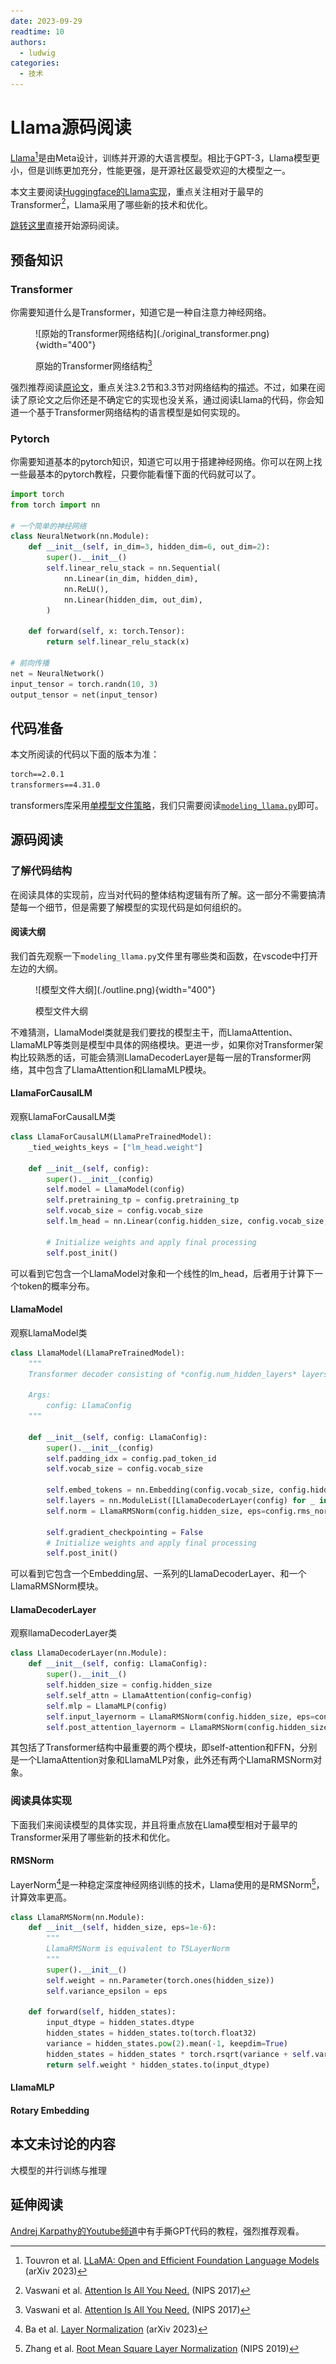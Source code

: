 ```yaml
---
date: 2023-09-29
readtime: 10
authors:
  - ludwig
categories:
  - 技术
---
```


# Llama源码阅读

[Llama](https://ai.meta.com/blog/large-language-model-llama-meta-ai/)[^llama]是由Meta设计，训练并开源的大语言模型。相比于GPT-3，Llama模型更小，但是训练更加充分，性能更强，是开源社区最受欢迎的大模型之一。

本文主要阅读[Huggingface的Llama实现](https://huggingface.co/docs/transformers/v4.31.0/model_doc/llama)，重点关注相对于最早的Transformer[^attention]，Llama采用了哪些新的技术和优化。

<!-- more -->

[跳转这里](#_3)直接开始源码阅读。

## 预备知识

### Transformer

你需要知道什么是Transformer，知道它是一种自注意力神经网络。

<figure markdown>
  ![原始的Transformer网络结构](./original_transformer.png){width="400"}

  原始的Transformer网络结构[^attention]
</figure>

强烈推荐阅读[原论文](https://proceedings.neurips.cc/paper_files/paper/2017/file/3f5ee243547dee91fbd053c1c4a845aa-Paper.pdf)，重点关注3.2节和3.3节对网络结构的描述。不过，如果在阅读了原论文之后你还是不确定它的实现也没关系，通过阅读Llama的代码，你会知道一个基于Transformer网络结构的语言模型是如何实现的。

### Pytorch

你需要知道基本的pytorch知识，知道它可以用于搭建神经网络。你可以在网上找一些最基本的pytorch教程，只要你能看懂下面的代码就可以了。

```python title="simple_network.py" linenums="1"
import torch
from torch import nn

# 一个简单的神经网络
class NeuralNetwork(nn.Module):
    def __init__(self, in_dim=3, hidden_dim=6, out_dim=2):
        super().__init__()
        self.linear_relu_stack = nn.Sequential(
            nn.Linear(in_dim, hidden_dim),
            nn.ReLU(),
            nn.Linear(hidden_dim, out_dim),
        )

    def forward(self, x: torch.Tensor):
        return self.linear_relu_stack(x)

# 前向传播
net = NeuralNetwork()
input_tensor = torch.randn(10, 3)
output_tensor = net(input_tensor)
```

## 代码准备

本文所阅读的代码以下面的版本为准：

```txt title="requirements.txt" linenums="1"
torch==2.0.1
transformers==4.31.0
```

transformers库采用[单模型文件策略](https://huggingface.co/blog/zh/transformers-design-philosophy)，我们只需要阅读[`modeling_llama.py`](https://github.com/huggingface/transformers/blob/v4.31.0/src/transformers/models/llama/modeling_llama.py)即可。

## 源码阅读

### 了解代码结构

在阅读具体的实现前，应当对代码的整体结构逻辑有所了解。这一部分不需要搞清楚每一个细节，但是需要了解模型的实现代码是如何组织的。

#### 阅读大纲

我们首先观察一下`modeling_llama.py`文件里有哪些类和函数，在vscode中打开左边的大纲。

<figure markdown>
  ![模型文件大纲](./outline.png){width="400"}

  模型文件大纲
</figure>

不难猜测，LlamaModel类就是我们要找的模型主干，而LlamaAttention、LlamaMLP等类则是模型中具体的网络模块。更进一步，如果你对Transformer架构比较熟悉的话，可能会猜测LlamaDecoderLayer是每一层的Transformer网络，其中包含了LlamaAttention和LlamaMLP模块。

#### LlamaForCausalLM

观察LlamaForCausalLM类

```python title="modeling_llama.py" linenums="727" hl_lines="6 9"
class LlamaForCausalLM(LlamaPreTrainedModel):
    _tied_weights_keys = ["lm_head.weight"]

    def __init__(self, config):
        super().__init__(config)
        self.model = LlamaModel(config)
        self.pretraining_tp = config.pretraining_tp
        self.vocab_size = config.vocab_size
        self.lm_head = nn.Linear(config.hidden_size, config.vocab_size, bias=False)

        # Initialize weights and apply final processing
        self.post_init()
```

可以看到它包含一个LlamaModel对象和一个线性的lm_head，后者用于计算下一个token的概率分布。

#### LlamaModel

观察LlamaModel类

```python title="modeling_llama.py" linenums="547" hl_lines="14-16"
class LlamaModel(LlamaPreTrainedModel):
    """
    Transformer decoder consisting of *config.num_hidden_layers* layers. Each layer is a [`LlamaDecoderLayer`]

    Args:
        config: LlamaConfig
    """

    def __init__(self, config: LlamaConfig):
        super().__init__(config)
        self.padding_idx = config.pad_token_id
        self.vocab_size = config.vocab_size

        self.embed_tokens = nn.Embedding(config.vocab_size, config.hidden_size, self.padding_idx)
        self.layers = nn.ModuleList([LlamaDecoderLayer(config) for _ in range(config.num_hidden_layers)])
        self.norm = LlamaRMSNorm(config.hidden_size, eps=config.rms_norm_eps)

        self.gradient_checkpointing = False
        # Initialize weights and apply final processing
        self.post_init()
```

可以看到它包含一个Embedding层、一系列的LlamaDecoderLayer、和一个LlamaRMSNorm模块。

#### LlamaDecoderLayer

观察llamaDecoderLayer类

```python title="modeling_llama.py" linenums="371" hl_lines="5-8"
class LlamaDecoderLayer(nn.Module):
    def __init__(self, config: LlamaConfig):
        super().__init__()
        self.hidden_size = config.hidden_size
        self.self_attn = LlamaAttention(config=config)
        self.mlp = LlamaMLP(config)
        self.input_layernorm = LlamaRMSNorm(config.hidden_size, eps=config.rms_norm_eps)
        self.post_attention_layernorm = LlamaRMSNorm(config.hidden_size, eps=config.rms_norm_eps)
```

其包括了Transformer结构中最重要的两个模块，即self-attention和FFN，分别是一个LlamaAttention对象和LlamaMLP对象，此外还有两个LlamaRMSNorm对象。

### 阅读具体实现

下面我们来阅读模型的具体实现，并且将重点放在Llama模型相对于最早的Transformer采用了哪些新的技术和优化。

#### RMSNorm

LayerNorm[^layernorm]是一种稳定深度神经网络训练的技术，Llama使用的是RMSNorm[^rmsnorm]，计算效率更高。

```python title="modeling_llama.py" linenums="75-89"
class LlamaRMSNorm(nn.Module):
    def __init__(self, hidden_size, eps=1e-6):
        """
        LlamaRMSNorm is equivalent to T5LayerNorm
        """
        super().__init__()
        self.weight = nn.Parameter(torch.ones(hidden_size))
        self.variance_epsilon = eps

    def forward(self, hidden_states):
        input_dtype = hidden_states.dtype
        hidden_states = hidden_states.to(torch.float32)
        variance = hidden_states.pow(2).mean(-1, keepdim=True)
        hidden_states = hidden_states * torch.rsqrt(variance + self.variance_epsilon)
        return self.weight * hidden_states.to(input_dtype)
```

#### LlamaMLP

#### Rotary Embedding

## 本文未讨论的内容

大模型的并行训练与推理

## 延伸阅读

[Andrej Karpathy的Youtube频道](https://www.youtube.com/@AndrejKarpathy)中有手撕GPT代码的教程，强烈推荐观看。




[^llama]: Touvron et al. [LLaMA: Open and Efficient Foundation Language Models](https://arxiv.org/abs/2302.13971) (arXiv 2023)
[^attention]: Vaswani et al. [Attention Is All You Need.](https://proceedings.neurips.cc/paper_files/paper/2017/file/3f5ee243547dee91fbd053c1c4a845aa-Paper.pdf) (NIPS 2017)
[^layernorm]: Ba et al. [Layer Normalization](https://arxiv.org/abs/1607.06450) (arXiv 2023)
[^rmsnorm]: Zhang et al. [Root Mean Square Layer Normalization](https://papers.nips.cc/paper_files/paper/2019/file/1e8a19426224ca89e83cef47f1e7f53b-Paper.pdf) (NIPS 2019)

